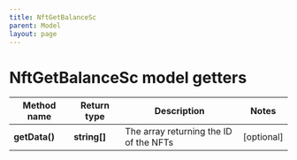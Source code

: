 ```yaml
---
title: NftGetBalanceSc
parent: Model
layout: page
---
```


# NftGetBalanceSc model getters

Method name | Return type | Description | Notes
------------ | ------------- | ------------- | -------------
**getData()** | **string[]** | The array returning the ID of the NFTs | [optional]


